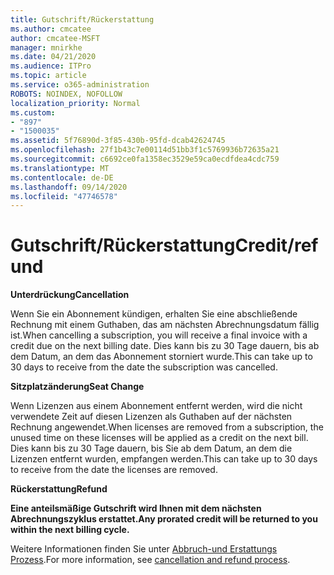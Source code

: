 ```yaml
---
title: Gutschrift/Rückerstattung
ms.author: cmcatee
author: cmcatee-MSFT
manager: mnirkhe
ms.date: 04/21/2020
ms.audience: ITPro
ms.topic: article
ms.service: o365-administration
ROBOTS: NOINDEX, NOFOLLOW
localization_priority: Normal
ms.custom:
- "897"
- "1500035"
ms.assetid: 5f76890d-3f85-430b-95fd-dcab42624745
ms.openlocfilehash: 27f1b43c7e00114d51bb3f1c5769936b72635a21
ms.sourcegitcommit: c6692ce0fa1358ec3529e59ca0ecdfdea4cdc759
ms.translationtype: MT
ms.contentlocale: de-DE
ms.lasthandoff: 09/14/2020
ms.locfileid: "47746578"
---
```

# <a name="creditrefund"></a><span data-ttu-id="d94c0-102">Gutschrift/Rückerstattung</span><span class="sxs-lookup"><span data-stu-id="d94c0-102">Credit/refund</span></span>

<span data-ttu-id="d94c0-103">**Unterdrückung**</span><span class="sxs-lookup"><span data-stu-id="d94c0-103">**Cancellation**</span></span>
  
<span data-ttu-id="d94c0-104">Wenn Sie ein Abonnement kündigen, erhalten Sie eine abschließende Rechnung mit einem Guthaben, das am nächsten Abrechnungsdatum fällig ist.</span><span class="sxs-lookup"><span data-stu-id="d94c0-104">When cancelling a subscription, you will receive a final invoice with a credit due on the next billing date.</span></span> <span data-ttu-id="d94c0-105">Dies kann bis zu 30 Tage dauern, bis ab dem Datum, an dem das Abonnement storniert wurde.</span><span class="sxs-lookup"><span data-stu-id="d94c0-105">This can take up to 30 days to receive from the date the subscription was cancelled.</span></span>
  
<span data-ttu-id="d94c0-106">**Sitzplatzänderung**</span><span class="sxs-lookup"><span data-stu-id="d94c0-106">**Seat Change**</span></span>
  
<span data-ttu-id="d94c0-107">Wenn Lizenzen aus einem Abonnement entfernt werden, wird die nicht verwendete Zeit auf diesen Lizenzen als Guthaben auf der nächsten Rechnung angewendet.</span><span class="sxs-lookup"><span data-stu-id="d94c0-107">When licenses are removed from a subscription, the unused time on these licenses will be applied as a credit on the next bill.</span></span> <span data-ttu-id="d94c0-108">Dies kann bis zu 30 Tage dauern, bis Sie ab dem Datum, an dem die Lizenzen entfernt wurden, empfangen werden.</span><span class="sxs-lookup"><span data-stu-id="d94c0-108">This can take up to 30 days to receive from the date the licenses are removed.</span></span>

<span data-ttu-id="d94c0-109">**Rückerstattung**</span><span class="sxs-lookup"><span data-stu-id="d94c0-109">**Refund**</span></span>

<span data-ttu-id="d94c0-110">**Eine anteilsmäßige Gutschrift wird Ihnen mit dem nächsten Abrechnungszyklus erstattet.**</span><span class="sxs-lookup"><span data-stu-id="d94c0-110">**Any prorated credit will be returned to you within the next billing cycle.**</span></span>

<span data-ttu-id="d94c0-111">Weitere Informationen finden Sie unter [Abbruch-und Erstattungs Prozess](https://docs.microsoft.com/microsoft-365/commerce/subscriptions/cancel-your-subscription?view=o365-worldwide).</span><span class="sxs-lookup"><span data-stu-id="d94c0-111">For more information, see [cancellation and refund process](https://docs.microsoft.com/microsoft-365/commerce/subscriptions/cancel-your-subscription?view=o365-worldwide).</span></span> 

